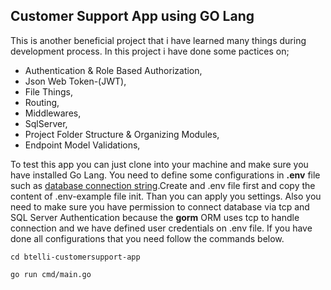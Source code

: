 <h2>Customer Support App using GO Lang</h2>
<p>This is another beneficial project that i have learned many things during development process. In this project i have done some pactices on;</p>
<ul>
    <li>Authentication & Role Based Authorization,</li>
    <li>Json Web Token-(JWT),</li>
    <li>File Things,</li>
    <li>Routing,</li>
    <li>Middlewares,</li>
    <li>SqlServer,</li>
    <li>Project Folder Structure & Organizing Modules,</li>
    <li>Endpoint Model Validations,</li>
</ul>

<p>To test this app you can just clone into your machine and make sure you have installed Go Lang. You need to define some configurations in <b>.env</b> file such as <u>database connection string</u>.Create and .env file first and copy the content of .env-example file init. Than you can apply you settings. Also you need to make sure you have permission to connect database via tcp and SQL Server Authentication because the <b>gorm</b> ORM uses tcp to handle connection  and we have defined user credentials on .env file. If you have done all configurations that you need follow the commands below.</p>

```
cd btelli-customersupport-app
```

```
go run cmd/main.go
```